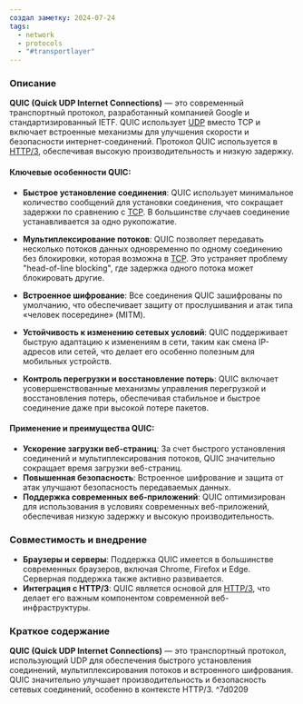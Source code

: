 ```yaml
---
создал заметку: 2024-07-24
tags:
  - network
  - protocols
  - "#transportlayer"
---
```

### Описание

**QUIC (Quick UDP Internet Connections)** — это современный транспортный протокол, разработанный компанией Google и стандартизированный IETF. QUIC использует [UDP](Programming/Сети/Протоколы/transport-layer/UDP.md) вместо TCP и включает встроенные механизмы для улучшения скорости и безопасности интернет-соединений. Протокол QUIC используется в [HTTP/3](Programming/Сети/Протоколы/application-layer/HTTP%203.md), обеспечивая высокую производительность и низкую задержку.
#### Ключевые особенности QUIC:

- **Быстрое установление соединения**: QUIC использует минимальное количество сообщений для установки соединения, что сокращает задержки по сравнению с [TCP](Programming/Сети/Протоколы/transport-layer/TCP.md). В большинстве случаев соединение устанавливается за одно рукопожатие.
    
- **Мультиплексирование потоков**: QUIC позволяет передавать несколько потоков данных одновременно по одному соединению без блокировки, которая возможна в [TCP](Programming/Сети/Протоколы/transport-layer/TCP.md). Это устраняет проблему "head-of-line blocking", где задержка одного потока может блокировать другие.
    
- **Встроенное шифрование**: Все соединения QUIC зашифрованы по умолчанию, что обеспечивает защиту от прослушивания и атак типа «человек посередине» (MITM).
    
- **Устойчивость к изменению сетевых условий**: QUIC поддерживает быструю адаптацию к изменениям в сети, таким как смена IP-адресов или сетей, что делает его особенно полезным для мобильных устройств.
    
- **Контроль перегрузки и восстановление потерь**: QUIC включает усовершенствованные механизмы управления перегрузкой и восстановления потерь, обеспечивая стабильное и быстрое соединение даже при высокой потере пакетов.
    

#### Применение и преимущества QUIC:

- **Ускорение загрузки веб-страниц**: За счет быстрого установления соединений и мультиплексирования потоков, QUIC значительно сокращает время загрузки веб-страниц.
- **Повышенная безопасность**: Встроенное шифрование и защита от атак улучшают безопасность передаваемых данных.
- **Поддержка современных веб-приложений**: QUIC оптимизирован для использования в условиях современных веб-приложений, обеспечивая низкую задержку и высокую производительность.

### Совместимость и внедрение

- **Браузеры и серверы**: Поддержка QUIC имеется в большинстве современных браузеров, включая Chrome, Firefox и Edge. Серверная поддержка также активно развивается.
- **Интеграция с HTTP/3**: QUIC является основой для [HTTP/3](Programming/Сети/Протоколы/application-layer/HTTP%203.md), что делает его важным компонентом современной веб-инфраструктуры.

### Краткое содержание

**QUIC (Quick UDP Internet Connections)** — это транспортный протокол, использующий UDP для обеспечения быстрого установления соединений, мультиплексирования потоков и встроенного шифрования. QUIC значительно улучшает производительность и безопасность сетевых соединений, особенно в контексте HTTP/3. ^7d0209